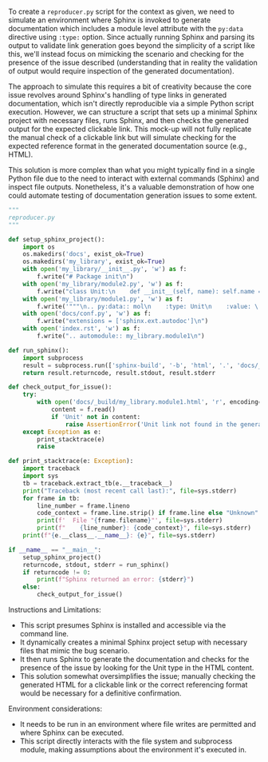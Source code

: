 To create a `reproducer.py` script for the context as given, we need to simulate an environment where Sphinx is invoked to generate documentation which includes a module level attribute with the `py:data` directive using `:type:` option. Since actually running Sphinx and parsing its output to validate link generation goes beyond the simplicity of a script like this, we'll instead focus on mimicking the scenario and checking for the presence of the issue described (understanding that in reality the validation of output would require inspection of the generated documentation).

The approach to simulate this requires a bit of creativity because the core issue revolves around Sphinx's handling of type links in generated documentation, which isn't directly reproducible via a simple Python script execution. However, we can structure a script that sets up a minimal Sphinx project with necessary files, runs Sphinx, and then checks the generated output for the expected clickable link. This mock-up will not fully replicate the manual check of a clickable link but will simulate checking for the expected reference format in the generated documentation source (e.g., HTML). 

This solution is more complex than what you might typically find in a single Python file due to the need to interact with external commands (Sphinx) and inspect file outputs. Nonetheless, it's a valuable demonstration of how one could automate testing of documentation generation issues to some extent.

```python
"""
reproducer.py
"""

def setup_sphinx_project():
    import os
    os.makedirs('docs', exist_ok=True)
    os.makedirs('my_library', exist_ok=True)
    with open('my_library/__init__.py', 'w') as f:
        f.write("# Package init\n")
    with open('my_library/module2.py', 'w') as f:
        f.write("class Unit:\n    def __init__(self, name): self.name = name\n")
    with open('my_library/module1.py', 'w') as f:
        f.write('"""\n.. py:data:: mol\n    :type: Unit\n    :value: \'mol\'\n\n    mole\n"""\n\nfrom .module2 import Unit\n\nmol = Unit(\'mol\')\n')
    with open('docs/conf.py', 'w') as f:
        f.write("extensions = ['sphinx.ext.autodoc']\n")
    with open('index.rst', 'w') as f:
        f.write(".. automodule:: my_library.module1\n")

def run_sphinx():
    import subprocess
    result = subprocess.run(['sphinx-build', '-b', 'html', '.', 'docs/_build'], capture_output=True, text=True)
    return result.returncode, result.stdout, result.stderr

def check_output_for_issue():
    try:
        with open('docs/_build/my_library.module1.html', 'r', encoding='utf-8') as f:
            content = f.read()
            if 'Unit' not in content:
                raise AssertionError('Unit link not found in the generated HTML')
    except Exception as e:
        print_stacktrace(e)
        raise

def print_stacktrace(e: Exception):
    import traceback
    import sys
    tb = traceback.extract_tb(e.__traceback__)
    print("Traceback (most recent call last):", file=sys.stderr)
    for frame in tb:
        line_number = frame.lineno
        code_context = frame.line.strip() if frame.line else "Unknown"
        print(f'  File "{frame.filename}"', file=sys.stderr)
        print(f"    {line_number}: {code_context}", file=sys.stderr)
    print(f"{e.__class__.__name__}: {e}", file=sys.stderr)

if __name__ == "__main__":
    setup_sphinx_project()
    returncode, stdout, stderr = run_sphinx()
    if returncode != 0:
        print(f"Sphinx returned an error: {stderr}")
    else:
        check_output_for_issue()
```

Instructions and Limitations:
- This script presumes Sphinx is installed and accessible via the command line.
- It dynamically creates a minimal Sphinx project setup with necessary files that mimic the bug scenario.
- It then runs Sphinx to generate the documentation and checks for the presence of the issue by looking for the Unit type in the HTML content.
- This solution somewhat oversimplifies the issue; manually checking the generated HTML for a clickable link or the correct referencing format would be necessary for a definitive confirmation.

Environment considerations:
- It needs to be run in an environment where file writes are permitted and where Sphinx can be executed.
- This script directly interacts with the file system and subprocess module, making assumptions about the environment it's executed in.